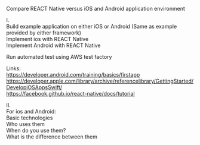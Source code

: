 Compare REACT Native versus iOS and Android application environment     

I.    
Build example application on either iOS or Android (Same as example provided by either framework)        
Implement ios with REACT Native   
Implement Android with REACT Native      

Run automated test using AWS test factory        

Links:    
https://developer.android.com/training/basics/firstapp    
https://developer.apple.com/library/archive/referencelibrary/GettingStarted/DevelopiOSAppsSwift/    
https://facebook.github.io/react-native/docs/tutorial     


II.      
For ios and Android:    
Basic technologies    
Who uses them    
When do you use them?    
What is the difference between them      
